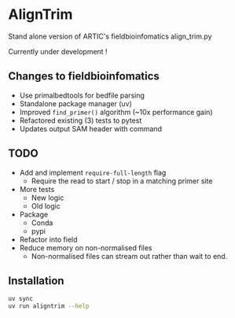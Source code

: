 # AlignTrim

Stand alone version of ARTIC's fieldbioinfomatics align_trim.py

Currently under development !


## Changes to fieldbioinfomatics
- Use primalbedtools for bedfile parsing
- Standalone package manager (uv)
- Improved `find_primer()` algorithm (~10x performance gain)
- Refactored existing (3) tests to pytest
- Updates output SAM header with command 


## TODO 
- Add and implement `require-full-length` flag
    - Require the read to start / stop in a matching primer site
- More tests
    - New logic 
    - Old logic 
- Package 
    - Conda
    - pypi
- Refactor into field 
- Reduce memory on non-normalised files
    - Non-normalised files can stream out rather than wait to end.


## Installation  
```bash
uv sync 
uv run aligntrim --help
```

